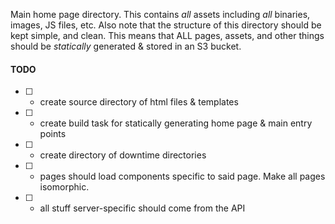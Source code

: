 Main home page directory. This contains *all* assets including *all* binaries, images, JS files, etc. 
Also note that the structure of this directory should be kept simple, and clean. This means that ALL pages, assets, and other things should be *statically* generated & stored in an S3 bucket.

#### TODO

- [ ] - create source directory of html files & templates
- [ ] - create build task for statically generating home page & main entry points
- [ ] - create directory of downtime directories
- [ ] - pages should load components specific to said page. Make all pages isomorphic.
- [ ] - all stuff server-specific should come from the API